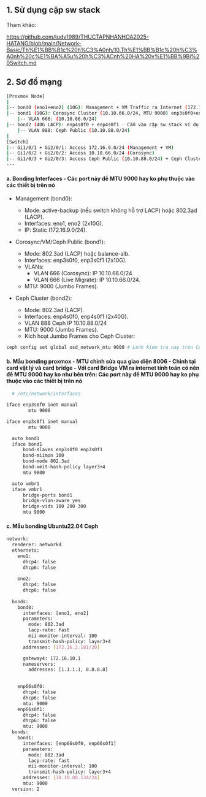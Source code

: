 ## 1. Sử dụng cặp sw stack

Tham khảo:

https://github.com/tudv1989/THUCTAPNHANHOA2025-HATANG/blob/main/Network-Basic/Th%E1%BB%B1c%20h%C3%A0nh/10.Th%E1%BB%B1c%20h%C3%A0nh%20c%E1%BA%A5u%20h%C3%ACnh%20HA%20v%E1%BB%9Bi%20Switch.md

## 2. Sơ đồ mạng 

```Bash
[Proxmox Node]
|
|-- bond0 (eno1+eno2) (10G): Management + VM Traffic ra Internet (172.16.9.0/24) - Cắm vào cặp sw stack ví dụ Gi1/0/1 + Gi2/0/1
|-- bond1 (10G): Corosync Cluster (10.10.66.0/24, MTU 9000) enp3s0f0+enp3s0f1 - Cắm vào cặp sw stack ví dụ Gi1/0/2 + Gi2/0/2 - Đường chỉ định cho live migrate máy ảo
    |-- VLAN 666: (10.10.66.0/24)
|-- bond2 (40G LACP): enp4s0f0 + enp4s0f1 - Cắm vào cặp sw stack ví dụ Gi1/0/3 + Gi2/0/3
    |-- VLAN 888: Ceph Public (10.10.88.0/24)
|
[Switch]
|-- Gi1/0/1 + Gi2/0/1: Access 172.16.9.0/24 (Management + VM)
|-- Gi1/0/2 + Gi2/0/2: Access 10.10.66.0/24 (Corosync)
|-- Gi1/0/3 + Gi2/0/3: Access Ceph Public (10.10.88.0/24) + Ceph Cluster
---
```

#### a. Bonding Interfaces - Các port này để MTU 9000 hay ko phụ thuộc vào các thiết bị trên nó 
- Management (bond0):
  - Mode: active-backup (nếu switch không hỗ trợ LACP) hoặc 802.3ad (LACP).
  - Interfaces: eno1, eno2 (2x10G).
  - IP: Static (172.16.9.0/24).


- Corosync/VM/Ceph Public (bond1):
  - Mode: 802.3ad (LACP) hoặc balance-alb.
  - Interfaces: enp3s0f0, enp3s0f1 (2x10G).
  - VLANs:
    - VLAN 666 (Corosync): IP 10.10.66.0/24.
    - VLAN 666 (Live Migrate): IP 10.10.66.0/24.
  - MTU: 9000 (Jumbo Frames).

- Ceph Cluster (bond2):
  - Mode: 802.3ad (LACP).
  - Interfaces: enp4s0f0, enp4s0f1 (2x40G).
  - VLAN 888 Ceph IP 10.10.88.0/24
  - MTU: 9000 (Jumbo Frames).
  - Kích hoạt Jumbo Frames cho Ceph Cluster:
```Bash
ceph config set global osd_network_mtu 9000 # Lenh kiem tra nay tren Ceph moi, ban 17 quincy ko ho tro

```
#### b. Mẫu bonding proxmox - MTU chỉnh sửa qua giao diện 8006 - Chỉnh tại card vật lý và card bridge - Với card Bridge VM ra internet tính toán có nên để MTU 9000 hay ko như bên trên: Các port này để MTU 9000 hay ko phụ thuộc vào các thiết bị trên nó 
```Bash
  # /etc/network/interfaces

iface enp3s0f0 inet manual
        mtu 9000

iface enp3s0f1 inet manual
        mtu 9000

  auto bond1
  iface bond1
      bond-slaves enp3s0f0 enp3s0f1
      bond-miimon 100
      bond-mode 802.3ad
      bond-xmit-hash-policy layer3+4
      mtu 9000

  auto vmbr1
  iface vmbr1
      bridge-ports bond1
      bridge-vlan-aware yes
      bridge-vids 100 200 300
      mtu 9000
```

#### c. Mẫu bonding Ubuntu22.04 Ceph
```Bash
network:
  renderer: networkd
  ethernets:
    eno1:
      dhcp4: false
      dhcp6: false
      
    eno2:
      dhcp4: false
      dhcp6: false
      
  bonds:
    bond0:
      interfaces: [eno1, eno2]
      parameters:
        mode: 802.3ad
        lacp-rate: fast
        mii-monitor-interval: 100
        transmit-hash-policy: layer3+4
      addresses: [172.16.2.181/20]

      gateway4: 172.16.10.1
      nameservers:
        addresses: [1.1.1.1, 8.8.8.8]
      

    enp66s0f0:
      dhcp4: false
      dhcp6: false
      mtu: 9000
    enp66s0f1:
      dhcp4: false
      dhcp6: false
      mtu: 9000
  bonds:
    bond1:
      interfaces: [enp66s0f0, enp66s0f1]
      parameters:
        mode: 802.3ad
        lacp-rate: fast
        mii-monitor-interval: 100
        transmit-hash-policy: layer3+4
      addresses: [10.10.88.134/24]
      mtu: 9000
  version: 2
```